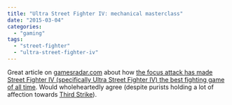 ```yaml
---
title: "Ultra Street Fighter IV: mechanical masterclass"
date: "2015-03-04"
categories: 
  - "gaming"
tags: 
  - "street-fighter"
  - "ultra-street-fighter-iv"
---
```


Great article on [gamesradar.com](http://www.gamesradar.com) about how [the focus attack has made Street Fighter IV (specifically Ultra Street Fighter IV) the best fighting game of all time](http://www.gamesradar.com/top-100-why-ultra-street-fighter-iv-mechanical-masterclass/). Would wholeheartedly agree (despite purists holding a lot of affection towards [Third Strike](http://en.wikipedia.org/wiki/Street_Fighter_III:_3rd_Strike)).
